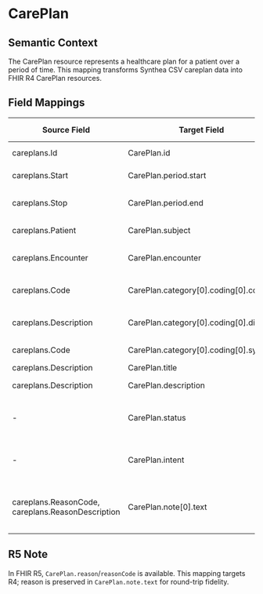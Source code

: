 # CarePlan

## Semantic Context
The CarePlan resource represents a healthcare plan for a patient over a period of time. This mapping transforms Synthea CSV careplan data into FHIR R4 CarePlan resources.

## Field Mappings
| Source Field | Target Field | Semantic Concept | Transform | Notes |
|--------------|--------------|------------------|-----------|-------|
| careplans.Id | CarePlan.id | Resource Identifier | Direct copy | Primary key from CSV |
| careplans.Start | CarePlan.period.start | Plan start date | Format as YYYY-MM-DD | When plan was initiated |
| careplans.Stop | CarePlan.period.end | Plan end date | Format as YYYY-MM-DD | When plan ended (if applicable) |
| careplans.Patient | CarePlan.subject | Patient Reference | Create Reference("Patient/{id}") | Patient the plan is for |
| careplans.Encounter | CarePlan.encounter | Encounter Reference | Create Reference("Encounter/{id}") | Encounter where plan initiated |
| careplans.Code | CarePlan.category[0].coding[0].code | SNOMED Code | Direct copy | SNOMED CT care plan concept |
| careplans.Description | CarePlan.category[0].coding[0].display | Code Display | Direct copy | Human-readable display |
| careplans.Code | CarePlan.category[0].coding[0].system | Code System | Set to "http://snomed.info/sct" | SNOMED CT system |
| careplans.Description | CarePlan.title | Plan title | Direct copy | Fallback title |
| careplans.Description | CarePlan.description | Plan description | Direct copy | Narrative description |
| - | CarePlan.status | Plan status | Derive from Stop | "completed" if Stop present, else "active" |
| - | CarePlan.intent | Plan intent | Set to "plan" | Default intent for CSV-based plan |
| careplans.ReasonCode, careplans.ReasonDescription | CarePlan.note[0].text | Reason for plan | Concatenate ("Reason: {desc} ({code})") | R4 has no top-level reasonCode; encoded in note |

## R5 Note
In FHIR R5, `CarePlan.reason`/`reasonCode` is available. This mapping targets R4; reason is preserved in `CarePlan.note.text` for round-trip fidelity.
